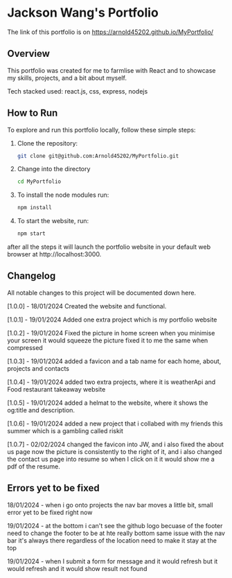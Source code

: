 # Jackson Wang's Portfolio
The link of this portfolio is on https://arnold45202.github.io/MyPortfolio/
## Overview
This portfolio was created for me to farmlise with React and to showcase my skills, projects, and a bit about myself.

Tech stacked used: react.js, css, express, nodejs

## How to Run

To explore and run this portfolio locally, follow these simple steps:

1. Clone the repository:

   ```bash
   git clone git@github.com:Arnold45202/MyPortfolio.git
2. Change into the directory 
   
   ```bash
   cd MyPortfolio
3. To install the node modules run:

   ```bash
   npm install

4. To start the website, run:

   ```bash
   npm start

after all the steps it will launch the portfolio website in your default web browser at http://localhost:3000.

   
## Changelog

All notable changes to this project will be documented down here.

[1.0.0] - 18/01/2024
Created the website and functional.

[1.0.1] - 19/01/2024 
Added one extra project which is my portfolio website

[1.0.2] - 19/01/2024 
Fixed the picture in home screen when you minimise your screen it would squeeze the picture fixed it to me the same when compressed

[1.0.3] - 19/01/2024 
added a favicon and a tab name for each home, about, projects and contacts

[1.0.4] - 19/01/2024
added two extra projects, where it is weatherApi and Food restaurant takeaway website

[1.0.5] - 19/01/2024
added a helmat to the website, where it shows the og:title and description.

[1.0.6] - 19/01/2024
added a new project that i collabed with my friends this summer which is a gambling called riskit

[1.0.7] - 02/02/2024
changed the favicon into JW, and i also fixed the about us page now the picture is consistently to the right of it, and i also changed the contact us page into resume so when I click on it it would show me a pdf of the resume.

## Errors yet to be fixed 

18/01/2024 - when i go onto projects the nav bar moves a little bit, small error yet to be fixed right now 

19/01/2024 - at the bottom i can't see the github logo becuase of the footer need to change the footer to be at hte really bottom same issue with the nav bar it's always there regardless of the location need to make it stay at the top

19/01/2024 - when I submit a form for message and it would refresh but it would refresh and it would show result not found 
